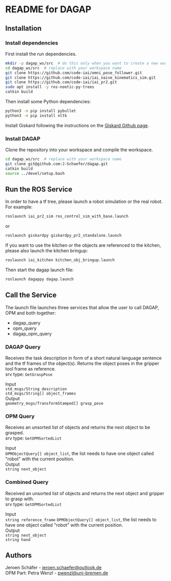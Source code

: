 # README for DAGAP

## Installation

### Install dependencies

First install the run dependencies.

```bash
mkdir -p dagap_ws/src  # do this only when you want to create a new workspace
cd dagap_ws/src  # replace with your workspace name
git clone https://github.com/code-iai/omni_pose_follower.git
git clone https://github.com/code-iai/iai_naive_kinematics_sim.git
git clone https://github.com/code-iai/iai_pr2.git
sudo apt install -y ros-noetic-py-trees
catkin build
```

Then install some Python dependencies:

```bash
python3 -m pip install pybullet
python3 -m pip install nltk
```

Install Giskard following the instructions on the [Giskard Github page](https://github.com/SemRoCo/giskardpy/wiki).



### Install DAGAP

Clone the repository into your workspace and compile the workspace.

```bash
cd dagap_ws/src  # replace with your workspace name
git clone git@github.com:J-Schaefer/dagap.git
catkin build
source ../devel/setup.bash
```

## Run the ROS Service

In order to have a tf tree, please launch a robot simulation or the real robot. For example:

```bash
roslaunch iai_pr2_sim ros_control_sim_with_base.launch
```

or

```bash
roslaunch giskardpy giskardpy_pr2_standalone.launch
```

If you want to use the kitchen or the objects are referenced to the kitchen, please also launch the kitchen bringup:

```bash
roslaunch iai_kitchen kitchen_obj_bringup.launch
```

Then start the dagap launch file:

```bash
roslaunch dagappy dagap.launch
```

## Call the Service

The launch file launches three services that allow the user to call DAGAP, OPM and both together:

* dagap_query
* opm_query
* dagap_opm_query

### DAGAP Query

Receives the task description in form of a short natural language sentence and the tf frames of the object(s).
Returns the object poses in the gripper tool frame as reference.\
srv type: `GetGraspPose`

Input\
`std_msgs/String description`\
`std_msgs/String[] object_frames`\
Output\
`geometry_msgs/TransformStamped[] grasp_pose`


### OPM Query

Receives an unsorted list of objects and returns the next object to be grasped.\
srv type: `GetOPMSortedList`

Input\
`OPMObjectQuery[] object_list`, the list needs to have one object called "robot" with the current position.\
Output\
`string next_object`


### Combined Query

Received an unsorted list of objects and returns the next object and gripper to grasp with.\
srv type: `GetOPMSortedList`

Input\
`string reference_frame`
`OPMObjectQuery[] object_list`, the list needs to have one object called "robot" with the current position.\
Output\
`string next_object`\
`string hand`

## Authors

Jeroen Schäfer - [jeroen.schaefer@outlook.de](mailto:jeroen.schaefer@outlook.de)\
OPM Part: Petra Wenzl - [pwenzl@uni-bremen.de](mailto:pwenzl@uni-bremen.de)
